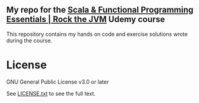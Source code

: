 ## My repo for the [Scala & Functional Programming Essentials | Rock the JVM](https://www.udemy.com/rock-the-jvm-scala-for-beginners) Udemy course

This repository contains my hands on code and exercise solutions wrote during the course.

License
=======

GNU General Public License v3.0 or later

See [LICENSE.txt](LICENSE.txt) to see the full text.
